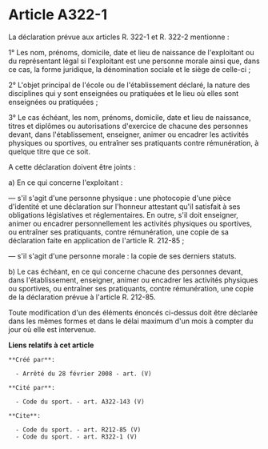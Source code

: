 # Article A322-1

La déclaration prévue aux articles R. 322-1 et R. 322-2 mentionne : 

1° Les nom, prénoms, domicile, date et lieu de naissance de l'exploitant ou du représentant légal si l'exploitant est une
personne morale ainsi que, dans ce cas, la forme juridique, la dénomination sociale et le siège de celle-ci ; 

2° L'objet principal de l'école ou de l'établissement déclaré, la nature des disciplines qui y sont enseignées ou pratiquées
et le lieu où elles sont enseignées ou pratiquées ; 

3° Le cas échéant, les nom, prénoms, domicile, date et lieu de naissance, titres et diplômes ou autorisations d'exercice de
chacune des personnes devant, dans l'établissement, enseigner, animer ou encadrer les activités physiques ou sportives, ou
entraîner ses pratiquants contre rémunération, à quelque titre que ce soit.

A cette déclaration doivent être joints : 

a) En ce qui concerne l'exploitant : 

― s'il s'agit d'une personne physique : une photocopie d'une pièce d'identité et une déclaration sur l'honneur attestant
qu'il satisfait à ses obligations législatives et réglementaires. En outre, s'il doit enseigner, animer ou encadrer
personnellement les activités physiques ou sportives, ou entraîner ses pratiquants, contre rémunération, une copie de sa
déclaration faite en application de l'article R. 212-85 ; 

― s'il s'agit d'une personne morale : la copie de ses derniers statuts. 

b) Le cas échéant, en ce qui concerne chacune des personnes devant, dans l'établissement, enseigner, animer ou encadrer les
activités physiques ou sportives, ou entraîner ses pratiquants, contre rémunération, une copie de la déclaration prévue à
l'article R. 212-85. 

Toute modification d'un des éléments énoncés ci-dessus doit être déclarée dans les mêmes formes et dans le délai maximum d'un
mois à compter du jour où elle est intervenue.

**Liens relatifs à cet article**

	**Créé par**:

	  - Arrêté du 28 février 2008 - art. (V)

	**Cité par**:

	  - Code du sport. - art. A322-143 (V)

	**Cite**:

	  - Code du sport. - art. R212-85 (V)
	  - Code du sport. - art. R322-1 (V)
